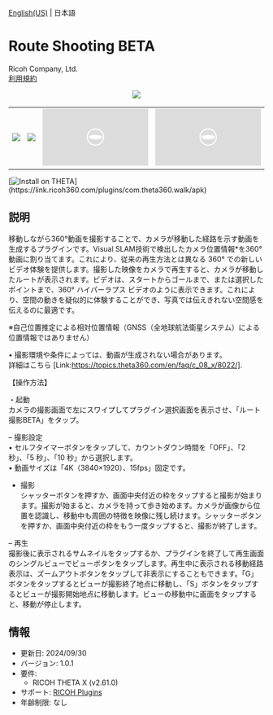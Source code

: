 [English(US)](README.md) | 日本語

# Route Shooting BETA

Ricoh Company, Ltd.  
[利用規約](https://www.ricoh360.com/ja/terms/plugins/)

<div align="center"><img src="./1.png"><table><tr><td><img src="./2.png"></td><td><img src="./3.png"></td><td><img src="./4.png"></td><td><img src="./5.png"></td></tr></table></div>

[![Install on THETA](https://assets.ricoh360.com/image/upload/v1/front/theta/install-button.svg?)](https://link.ricoh360.com/plugins/com.theta360.walk/apk)

## 説明

<div id="plugin-description">

移動しながら360°動画を撮影することで、カメラが移動した経路を示す動画を生成するプラグインです。Visual SLAM技術で検出したカメラ位置情報*を360°動画に割り当てます。これにより、従来の再生方法とは異なる 360° での新しいビデオ体験を提供します。撮影した映像をカメラで再生すると、カメラが移動したルートが表示されます。ビデオは、スタートからゴールまで、または選択したポイントまで、360° ハイパーラプス ビデオのように表示できます。これにより、空間の動きを疑似的に体験することができ、写真では伝えきれない空間感を伝えるのに最適です。  

※自己位置推定による相対位置情報（GNSS（全地球航法衛星システム）による位置情報ではありません）  

• 撮影環境や条件によっては、動画が生成されない場合があります。  
詳細はこちら [Link:https://topics.theta360.com/en/faq/c_08_x/8022/].  

【操作方法】  

・起動  
カメラの撮影画面で左にスワイプしてプラグイン選択画面を表示させ、「ルート撮影BETA」をタップ。  


– 撮影設定  
• セルフタイマーボタンをタップして、カウントダウン時間を「OFF」、「2 秒」、「5 秒」、「10 秒」から選択します。  
• 動画サイズは「4K（3840×1920）、15fps」固定です。  

- 撮影  
シャッターボタンを押すか、画面中央付近の枠をタップすると撮影が始まります。撮影が始まると、カメラを持って歩き始めます。カメラが画像から位置を認識し、移動中も周囲の特徴を映像に残し続けます。シャッターボタンを押すか、画面中央付近の枠をもう一度タップすると、撮影が終了します。  

– 再生  
撮影後に表示されるサムネイルをタップするか、プラグインを終了して再生画面のシングルビューでビューボタンをタップします。再生中に表示される移動経路表示は、ズームアウトボタンをタップして非表示にすることもできます。「G」ボタンをタップするとビューが撮影終了地点に移動し、「S」ボタンをタップするとビューが撮影開始地点に移動します。ビューの移動中に画面をタップすると、移動が停止します。  

</div>

## 情報

- 更新日: 2024/09/30
- バージョン: 1.0.1
- 要件:
  - RICOH THETA X (v2.61.0)
- サポート: [RICOH Plugins](https://support.ricoh360.com/ja/)
- 年齢制限: なし
